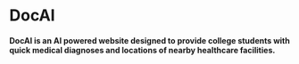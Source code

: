 # DocAI

#### DocAI is an AI powered website designed to provide college students with quick medical diagnoses and locations of nearby healthcare facilities.
